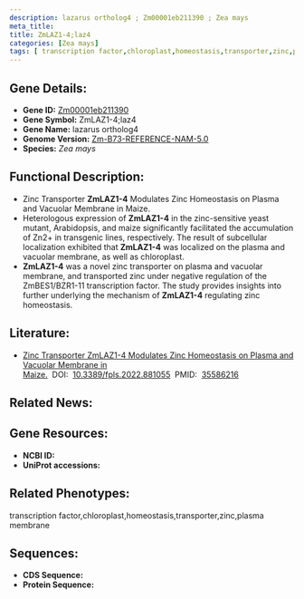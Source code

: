 ```yaml
---
description: lazarus ortholog4 ; Zm00001eb211390 ; Zea mays
meta_title:
title: ZmLAZ1-4;laz4
categories: [Zea mays]
tags: [ transcription factor,chloroplast,homeostasis,transporter,zinc,plasma membrane ]
---
```


## Gene Details:
- **Gene ID:**	[Zm00001eb211390]()
- **Gene Symbol:** ZmLAZ1-4;laz4
- **Gene Name:** lazarus ortholog4
- **Genome Version:** [Zm-B73-REFERENCE-NAM-5.0]()
- **Species:** *Zea mays*

## Functional Description:
   - Zinc Transporter **ZmLAZ1-4** Modulates Zinc Homeostasis on Plasma and Vacuolar Membrane in Maize.
   - Heterologous expression of **ZmLAZ1-4** in the zinc-sensitive yeast mutant, Arabidopsis, and maize significantly facilitated the accumulation of Zn2+ in transgenic lines, respectively. The result of subcellular localization exhibited that **ZmLAZ1-4** was localized on the plasma and vacuolar membrane, as well as chloroplast.
   - **ZmLAZ1-4** was a novel zinc transporter on plasma and vacuolar membrane, and transported zinc under negative regulation of the ZmBES1/BZR1-11 transcription factor. The study provides insights into further underlying the mechanism of **ZmLAZ1-4** regulating zinc homeostasis.

## Literature:
   - [Zinc Transporter ZmLAZ1-4 Modulates Zinc Homeostasis on Plasma and Vacuolar Membrane in Maize.]( https://www.frontiersin.org/articles/10.3389/fpls.2022.881055/full)&nbsp;&nbsp;DOI:&nbsp;&nbsp;[10.3389/fpls.2022.881055](https://www.frontiersin.org/articles/10.3389/fpls.2022.881055/full)&nbsp;&nbsp;PMID:&nbsp;&nbsp;[35586216](https://pubmed.ncbi.nlm.nih.gov/35586216/)

## Related News:

## Gene Resources:
- **NCBI ID:** [](https://www.ncbi.nlm.nih.gov/gene/?term=)
- **UniProt accessions:** [](https://www.uniprot.org/uniprotkb//entry)

## Related Phenotypes:
transcription factor,chloroplast,homeostasis,transporter,zinc,plasma membrane

## Sequences:
- **CDS Sequence:**
- **Protein Sequence:**
